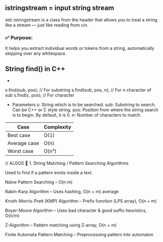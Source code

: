

## istringstream = input string stream

std::istringstream is a class from the <sstream> header that allows you to treat a string like a stream — just like reading from cin.

### ✅ Purpose:
It helps you extract individual words or tokens from a string, automatically skipping over any whitespace.
 

## String find() in C++
- 
s.find(sub, pos);            // For substring
s.find(sub, pos, n);        // For n character of sub
s.find(c, pos);                 // For character
- Parameters
s: String which is to be searched.
sub: Substring to search. Can be C++ or C style string.
pos: Position from where the string search is to begin. By default, it is 0.
n: Number of characters to match.

| Case         | Complexity |
| ------------ | ---------- |
| Best case    | O(1)       |
| Average case | O(n)       |
| Worst case   | O(n²)      |


// ALGOS 
🔹 1. String Matching / Pattern Searching Algorithms

Used to find if a pattern exists inside a text.

Naïve Pattern Searching – O(n·m)

Rabin-Karp Algorithm – Uses hashing, O(n + m) average

Knuth-Morris-Pratt (KMP) Algorithm – Prefix function (LPS array), O(n + m)

Boyer-Moore Algorithm – Uses bad character & good suffix heuristics, O(n/m)

Z-Algorithm – Pattern matching using Z-array, O(n + m)

Finite Automata Pattern Matching – Preprocessing pattern into automaton